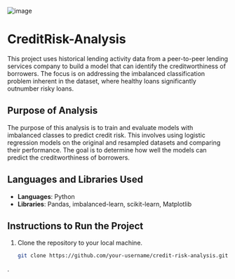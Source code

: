 ![image](https://github.com/Jvvne/CreditRisk-Analysis/assets/148028363/d6eee736-5a52-4723-bd38-aa693c3c4922)
# CreditRisk-Analysis
This project uses historical lending activity data from a peer-to-peer lending services company to build a model that can identify the creditworthiness of borrowers. The focus is on addressing the imbalanced classification problem inherent in the dataset, where healthy loans significantly outnumber risky loans.

## Purpose of Analysis

The purpose of this analysis is to train and evaluate models with imbalanced classes to predict credit risk. This involves using logistic regression models on the original and resampled datasets and comparing their performance. The goal is to determine how well the models can predict the creditworthiness of borrowers.

## Languages and Libraries Used

- **Languages**: Python
- **Libraries**: Pandas, imbalanced-learn, scikit-learn, Matplotlib

## Instructions to Run the Project
1. Clone the repository to your local machine.
   ```bash
   git clone https://github.com/your-username/credit-risk-analysis.git
.
